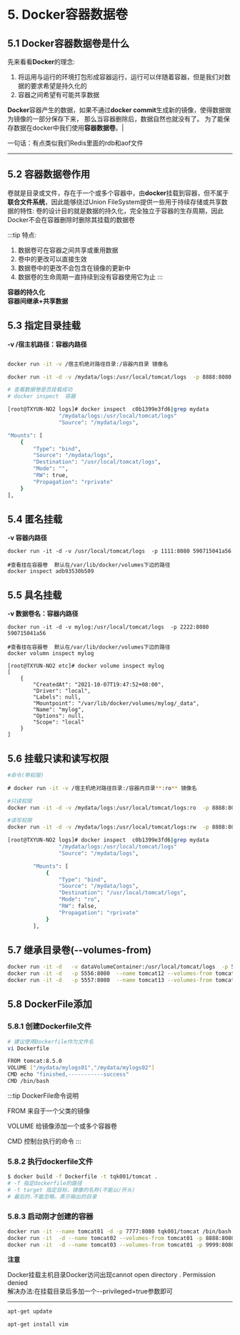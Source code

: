 # 5. Docker容器数据卷

## 5.1 Docker容器数据卷是什么

先来看看**Docker**的理念:
1. 将运用与运行的环境打包形成容器运行，运行可以伴随着容器，但是我们对数据的要求希望是持久化的
2. 容器之间希望有可能共享数据

**Docker**容器产生的数据，如果不通过**docker commit**生成新的镜像，使得数据做为镜像的一部分保存下来，
那么当容器删除后，数据自然也就没有了。
为了能保存数据在docker中我们使用**容器数据卷**。|

一句话：有点类似我们Redis里面的rdb和aof文件

----------------------------------------------

## 5.2 容器数据卷作用

卷就是目录或文件，存在于一个或多个容器中，由**docker**挂载到容器，但不属于**联合文件系统**，因此能够绕过Union FileSystem提供一些用于持续存储或共享数据的特性:
卷的设计目的就是数据的持久化，完全独立于容器的生存周期，因此Docker不会在容器删除时删除其挂载的数据卷

:::tip 特点:
1. 数据卷可在容器之间共享或重用数据
2. 卷中的更改可以直接生效
3. 数据卷中的更改不会包含在镜像的更新中
4. 数据卷的生命周期一直持续到没有容器使用它为止
:::

**容器的持久化**  
**容器间继承+共享数据**

## 5.3 指定目录挂载


**-v /宿主机路径：容器内路径** 
```sh

docker run -it -v /宿主机绝对路径目录:/容器内目录 镜像名

docker run -it -d -v /mydata/logs:/usr/local/tomcat/logs  -p 8888:8080 590715041a56

# 查看数据卷是否挂载成功
# docker inspect  容器

[root@TXYUN-NO2 logs]# docker inspect  c0b1399e3fd6|grep mydata
                "/mydata/logs:/usr/local/tomcat/logs"
                "Source": "/mydata/logs",

"Mounts": [
    {
        "Type": "bind",
        "Source": "/mydata/logs",
        "Destination": "/usr/local/tomcat/logs",
        "Mode": "",
        "RW": true,
        "Propagation": "rprivate"
    }
],
```
## 5.4 匿名挂载

**-v 容器内路径**

```shell
docker run -it -d -v /usr/local/tomcat/logs  -p 1111:8080 590715041a56

#查看挂在容器卷  默认在/var/lib/docker/volumes下边的路径
docker inspect adb93530b509

```

## 5.5 具名挂载


**-v 数据卷名：容器内路径**

```shell
docker run -it -d -v mylog:/usr/local/tomcat/logs  -p 2222:8080 590715041a56

#查看挂在容器卷  默认在/var/lib/docker/volumes下边的路径
docker volumn inspect mylog

[root@TXYUN-NO2 etc]# docker volume inspect mylog
[
    {
        "CreatedAt": "2021-10-07T19:47:52+08:00",
        "Driver": "local",
        "Labels": null,
        "Mountpoint": "/var/lib/docker/volumes/mylog/_data",
        "Name": "mylog",
        "Options": null,
        "Scope": "local"
    }
]

```

## 5.6 挂载只读和读写权限

```sh
#命令(带权限)

​# docker run -it -v /宿主机绝对路径目录:/容器内目录**:ro** 镜像名

#只读权限
docker run -it -d -v /mydata/logs:/usr/local/tomcat/logs:ro  -p 8888:8080 590715041a56

#读写权限
docker run -it -d -v /mydata/logs:/usr/local/tomcat/logs:rw  -p 8888:8080 590715041a56

[root@TXYUN-NO2 logs]# docker inspect  c0b1399e3fd6|grep mydata
                "/mydata/logs:/usr/local/tomcat/logs"
                "Source": "/mydata/logs",

        "Mounts": [
            {
                "Type": "bind",
                "Source": "/mydata/logs",
                "Destination": "/usr/local/tomcat/logs",
                "Mode": "ro",
                "RW": false,
                "Propagation": "rprivate"
            }
        ],

```

## 5.7 继承目录卷(--volumes-from)

```sh
docker run -it -d   -v dataVolumeContainer:/usr/local/tomcat/logs  -p 5555:8080  --name tomcat11 590715041a56
docker run -it -d   -p 5556:8080  --name tomcat12 --volumes-from tomcat11 590715041a56
docker run -it -d   -p 5557:8080  --name tomcat13 --volumes-from tomcat11 590715041a56

```

## 5.8 DockerFile添加

### 5.8.1 创建Dockerfile文件

```sh
# 建议使用Dockerfile作为文件名
vi Dockerfile

FROM tomcat:8.5.0
VOLUME ["/mydata/mylogs01","/mydata/mylogs02"]
CMD echo "finished,-----------success"
CMD /bin/bash
```

:::tip DockerFile命令说明

FROM  来自于一个父类的镜像

VOLUME  给镜像添加一个或多个容器卷

CMD  控制台执行的命令
::: 

### 5.8.2 执行dockerfile文件

```sh
$ docker build -f Dockerfile -t tqk001/tomcat .
# -f 指定dockerfile的路径
# -t target 指定目标，镜像的名称(不能以/开头)
# 最后的.不能忽略，表示输出的目录
```
### 5.8.3 启动刚才创建的容器

```sh
docker run -it --name tomcat01 -d -p 7777:8080 tqk001/tomcat /bin/bash
docker run -it  -d --name tomcat02 --volumes-from tomcat01 -p 8888:8080 tqk001/tomcat /bin/bash
docker run -it  -d --name tomcat03 --volumes-from tomcat01 -p 9999:8080 tqk001/tomcat /bin/bash
```

**注意**

Docker挂载主机目录Docker访问出现cannot open directory . Permission denied  
解决办法:在挂载目录后多加一个--privileged=true参数即可

---------------

```sh
apt-get update

apt-get install vim
```